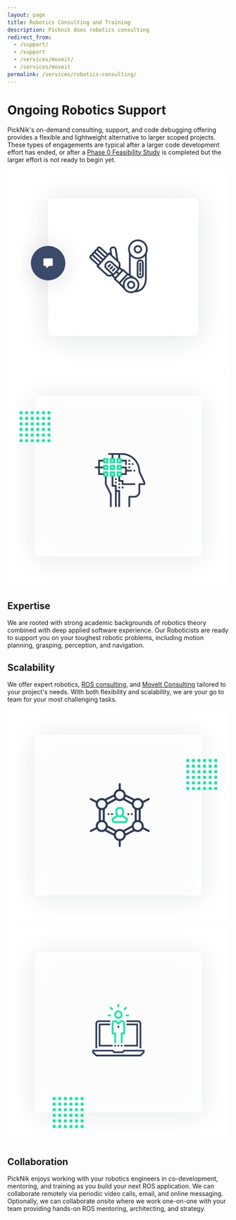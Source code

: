 ```yaml
---
layout: page
title: Robotics Consulting and Training
description: Picknik does robotics consulting 
redirect_from:
  - /support/
  - /support
  - /services/moveit/
  - /services/moveit
permalink: /services/robotics-consulting/
---
```

<div class="container">
    <div class="services-robotic-section-main">
        <div class="row align-items-center">
            <div class="col-12 col-lg-6">
                <h1>Ongoing Robotics Support</h1>
                <p>
                    PickNik's on-demand consulting, support, and code debugging offering provides a flexible and lightweight alternative to larger scoped projects. These types of engagements are typical after a larger code development effort has ended, or after a <a href="/docs/PickNik_Phase_0_Feasibility_Study_Marketing_Overview.pdf" target="_blank">Phase 0 Feasibility Study</a> is completed but the larger effort is not ready to begin yet.
                </p>
            </div>
            <div class="col-12 col-lg-6">
                <img src="/assets/images/redesign/robotic-consuting-main.png" alt="robotic consulting image">
            </div>
        </div>
    </div>
</div>
<div class="container-fluid bg-grey">
    <div class="container">
        <div class="services-robotic-card-wrapper">
           <div class="row align-items-center">
                <div class="col-12 col-lg-6">
                    <img src="/assets/images/redesign/expertise.png" alt="Expertise">
                </div>
                <div class="col-12 col-lg-6">
                    <h2>Expertise</h2>
                    <p>
                        We are rooted with strong academic backgrounds of robotics theory combined with deep applied software experience. Our Roboticists are ready to support you on your toughest robotic problems, including motion planning, grasping, perception, and navigation.
                    </p>
                </div>
            </div>
        </div>
        <div class="services-robotic-card-wrapper">
           <div class="row align-items-center">
                <div class="col-12 col-lg-6">
                    <h2>Scalability</h2>
                    <p>
                       We offer expert robotics, <a href="/ros/">ROS consulting</a>, and <a href="/moveit/">MoveIt Consulting</a> tailored to your project's needs. With both flexibility and scalability, we are your go to team for your most challenging tasks.
                    </p>
                </div>
                <div class="col-12 col-lg-6">
                    <img src="/assets/images/redesign/scalability.png" alt="scalability">
                </div>
            </div>
        </div>
        <div class="services-robotic-card-wrapper">
           <div class="row align-items-center">
                <div class="col-12 col-lg-6">
                    <img src="/assets/images/redesign/collaboration.png" alt="Collaboration">
                </div>
                <div class="col-12 col-lg-6">
                    <h2>Collaboration</h2>
                    <p>
                        PickNik enjoys working with your robotics engineers in co-development, mentoring, and training as you build your next ROS application. We can collaborate remotely via periodic video calls, email, and online messaging. Optionally, we can collaborate onsite where we work one-on-one with your team providing hands-on ROS mentoring, architecting, and strategy.
                    </p>
                </div>
            </div>
        </div>
    </div>
</div>
